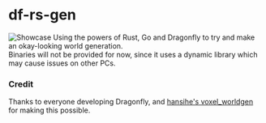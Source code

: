 # df-rs-gen

![Showcase](https://elon.is-from.space/r/kusshugr69a.jpg "Showcase")
Using the powers of Rust, Go and Dragonfly to try and make an okay-looking world generation.<br>
Binaries will not be provided for now, since it uses a dynamic library which may cause issues on other PCs.

### Credit
Thanks to everyone developing Dragonfly, and [hansihe's voxel_worldgen](https://github.com/hansihe/voxel_worldgen) for making this possible.
